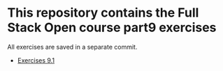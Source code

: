 # This repository contains the Full Stack Open course part9 exercises

All exercises are saved in a separate commit.

- [Exercises 9.1](./calculator/)
